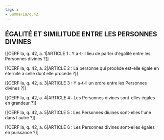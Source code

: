 ```yaml
---
tags : 
- Summa/Ia/q.42
---
```


## ÉGALITÉ ET SIMILITUDE ENTRE LES PERSONNES DIVINES

[[CERF Ia, q. 42, a. 1|ARTICLE 1 : Y a-t-il lieu de parler d'égalité entre les Personnes divines ?]]

[[CERF Ia, q. 42, a. 2|ARTICLE 2 : La personne qui procède est-elle égale en éternité à celle dont elle procède ?]]

[[CERF Ia, q. 42, a. 3|ARTICLE 3 : Y a-t-il un ordre entre les Personnes divines ?]]

[[CERF Ia, q. 42, a. 4|ARTICLE 4 : Les Personnes divines sont-elles égales en grandeur ?]]

[[CERF Ia, q. 42, a. 5|ARTICLE 5 : Les Personnes diuines sont-elles l'une dans l'autre ?]]

[[CERF Ia, q. 42, a. 6|ARTICLE 6 : Les Personnes divines sont-elles égales en puissance ?]]

